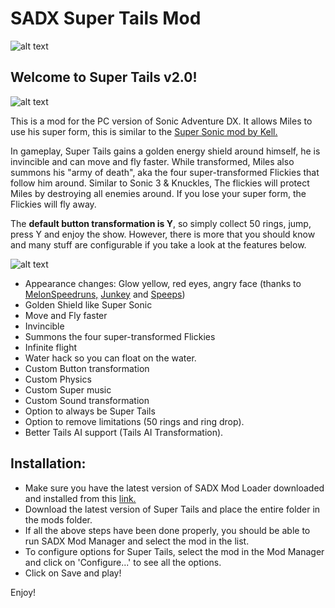 # SADX Super Tails Mod

![alt text](https://i.imgur.com/dIYhFiC.png)


## Welcome to Super Tails v2.0!

![alt text](https://i.imgur.com/p5F78b7.png)

This is a mod for the PC version of Sonic Adventure DX. It allows Miles to use his super form, this is similar to the [Super Sonic mod by Kell.](https://github.com/kellsnc/sadx-super-sonic)

In gameplay, Super Tails gains a golden energy shield around himself, he is invincible and can move and fly faster. While transformed, Miles also summons his "army of death", aka the four super-transformed Flickies that follow him around. Similar to Sonic 3 & Knuckles, The flickies will protect Miles by destroying all enemies around. If you lose your super form, the Flickies will fly away. 

The **default button transformation is Y**, so simply collect 50 rings, jump, press Y and enjoy the show. However, there is more that you should know and many stuff are configurable if you
take a look at the features below.

![alt text](https://i.imgur.com/TfxezW5.png)

- Appearance changes: Glow yellow, red eyes, angry face (thanks to [MelonSpeedruns,](https://gamebanana.com/members/1624188) [Junkey](https://gamebanana.com/members/1946877) and [Speeps](https://github.com/SPEEPSHighway))
- Golden Shield like Super Sonic
- Move and Fly faster
- Invincible
- Summons the four super-transformed Flickies
- Infinite flight
- Water hack so you can float on the water.
- Custom Button transformation
- Custom Physics
- Custom Super music
- Custom Sound transformation
- Option to always be Super Tails
- Option to remove limitations (50 rings and ring drop).
- Better Tails AI support (Tails AI Transformation).


## Installation:
- Make sure you have the latest version of SADX Mod Loader downloaded and installed from this [link.](https://sadxmodinstaller.unreliable.network/)
- Download the latest version of Super Tails and place the entire folder in the mods folder.
- If all the above steps have been done properly, you should be able to run SADX Mod Manager and select the mod in the list.
- To configure options for Super Tails, select the mod in the Mod Manager and click on 'Configure...' to see all the options.
- Click on Save and play! 

Enjoy!
